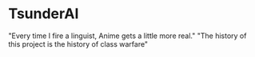 # TsunderAI
"Every time I fire a linguist, Anime gets a little more real."
"The history of this project is the history of class warfare"
